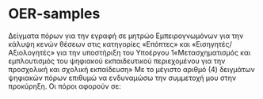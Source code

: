 # OER-samples
Δείγματα πόρων για την εγραφή σε μητρώο Εμπειρογνωμόνων για την κάλυψη κενών θέσεων στις κατηγορίες «Επόπτες» και «Εισηγητές/Αξιολογητές» για την υποστήριξη του Υποέργου 1«Μετασχηματισμός και εμπλουτισμός του ψηφιακού εκπαιδευτικού περιεχομένου για την προσχολική και σχολική εκπαίδευση»
Με το μέγιστο αριθμό (4) δειγμάτων ψηφιακών πόρων επιθυμώ να ενδυναμώσω την συμμετοχή μου στην προκύρηξη.
Οι πόροι αφορούν σε:
